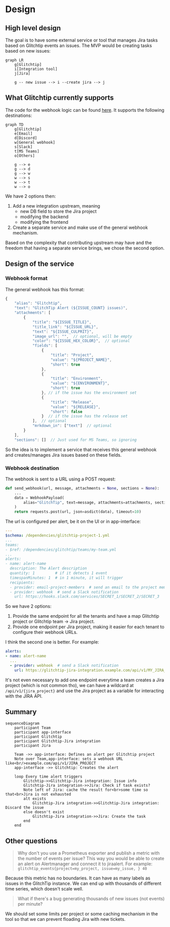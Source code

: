 # Design

## High level design

The goal is to have some external service or tool that manages Jira tasks based on Glitchtip events an issues. The MVP would be creating tasks based on new issues:

```mermaid
graph LR
    g[Glitchtip]
    i[Integration tool]
    j[Jira]

    g -- new issue --> i --create jira --> j
```

## What Glitchtip currently supports

The code for the webhook logic can be found [here](https://gitlab.com/glitchtip/glitchtip-backend/-/blob/master/alerts/webhooks.py?ref_type=heads). It supports the following destinations:

```mermaid
graph TD
    g[Glitchtip]
    e[Email]
    d[Discord]
    w[General webhook]
    s[Slack]
    t[MS Teams]
    o[Others]

    g --> e
    g --> d
    g --> w
    w --> s
    w --> t
    w --> o
```

We have 2 options then:
1. Add a new integration upstream, meaning
    - new DB field to store the Jira project
    - modifying the backend
    - modifying the frontend
2. Create a separate service and make use of the general webhook mechanism.

Based on the complexity that contributing upstream may have and the freedom that having a separate service brings, we chose the second option.

## Design of the service

### Webhook format

The general webhook has this format:

```js
{
    "alias": "Glitchtip",
    "text": "GlitchTip Alert (${ISSUE_COUNT} issues)",
    "attachments": [
        {
            "title": "${ISSUE_TITLE}",
            "title_link": "${ISSUE_URL}",
            "text": "${ISSUE_CULPRIT}",
            "image_url": "",  // optional, will be empty
            "color": "${ISSUE_HEX_COLOR}",  // optional
            "fields": [
                {
                    "title": "Project",
                    "value": "${PROJECT_NAME}",
                    "short": true
                },
                {
                    "title": "Environment",
                    "value": "${ENVIRONMENT}",
                    "short": true
                }, // if the issue has the environment set
                {
                    "title": "Release",
                    "value": "${RELEASE}",
                    "short": false
                }  // if the issue has the release set
            ],  // optional
            "mrkdown_in": ["text"]  // optional
        }
    ],
    "sections": []  // Just used for MS Teams, so ignoring
```

So the idea is to implement a service that receives this general webhook and creates/manages Jira issues based on these fields.

### Webhook destination

The webhook is sent to a URL using a POST request:

```py
def send_webhook(url, message, attachments = None, sections = None):
    ...
    data = WebhookPayload(
        alias="GlitchTip", text=message, attachments=attachments, sections=sections
    )
    return requests.post(url, json=asdict(data), timeout=10)
```

The url is configured per alert, be it on the UI or in app-interface:
```yaml
---
$schema: /dependencies/glitchtip-project-1.yml
...
teams:
- $ref: /dependencies/glitchtip/teams/my-team.yml
...
alerts:
- name: alert-name
  description: The Alert description
  quantity: 1         # if it detects 1 event
  timespanMinutes: 1  # in 1 minute, it will trigger
  recipients:
  - provider: email-project-members  # send an email to the project members (configured in my-team.yml)
  - provider: webhook  # send a Slack notification
    url: https://hooks.slack.com/services/SECRET_1/SECRET_2/SECRET_3
```

So we have 2 options:
1. Provide the same endpoint for all the tenants and have a map Glitchtip project or Glitchtip team -> Jira project.
2. Provide one endpoint per Jira project, making it easier for each tenant to configure their webhook URLs.

I think the second one is better. For example:

```yaml
alerts:
- name: alert-name
  ...
  - provider: webhook  # send a Slack notification
    url: https://glitchtip-jira-integration.example.com/api/v1/MY_JIRA_PROJECT
```

It's not even necessary to add one endpoint everytime a team creates a Jira project (which is not common tho), we can have a wildcard at `/api/v1/{jira_project}` and use the Jira project as a variable for interacting with the JIRA API.

## Summary

```mermaid
sequenceDiagram
    participant Team
    participant app-interface
    participant Glitchtip
    participant Glitchtip-Jira integration
    participant Jira

    Team ->> app-interface: Defines an alert per Glitchtip project
    Note over Team,app-interface: sets a webhook URL like<br/>example.com/api/v1/JIRA_PROJECT
    app-interface ->> Glitchtip: Creates the alert

    loop Every time alert triggers
        Glitchtip->>Glitchtip-Jira integration: Issue info
        Glitchtip-Jira integration->>Jira: Check if task exists?
        Note left of Jira: cache the result for<br>some time so that<br>Jira is not exhausted
        alt exists
            Glitchtip-Jira integration->>Glitchtip-Jira integration: Discard the issue
        else doesn't exist
            Glitchtip-Jira integration->>Jira: Create the task
        end
    end
```

## Other questions

> Why don't you use a Prometheus exporter and publish a metric with the number of events per issue? This way you would be able to create an alert on Alertmanager and connect it to jiraalert. For example: `glitchtip_events{project=my_project, issue=my_issue, } 40`

Because this metric has no boundaries. It can have as many labels as issues in the GlitchTip instance. We can end up with thousands of different time series, which doesn't scale well.

> What if there's a bug generating thousands of new issues (not events) per minute?

We should set some limits per project or some caching mechanism in the tool so that we can prevent floading Jira with new tickets.
